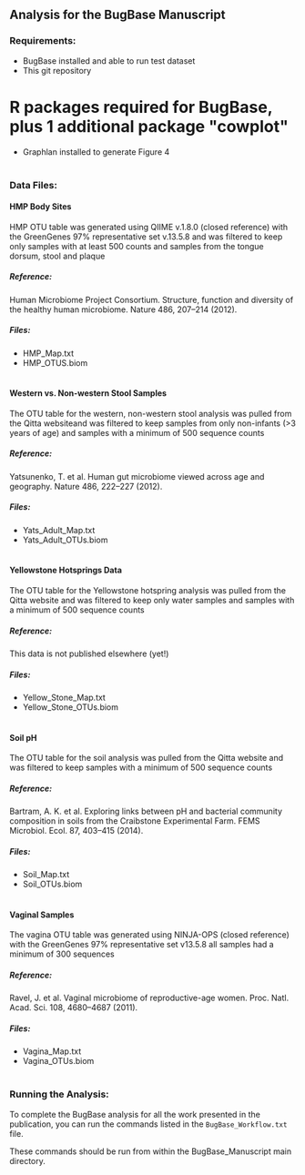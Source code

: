 ## Analysis for the BugBase Manuscript

### Requirements:
* BugBase installed and able to run test dataset
* This git repository
# R packages required for BugBase, plus 1 additional package "cowplot"
* Graphlan installed to generate Figure 4 
<br><br>

### Data Files:
#### HMP Body Sites
HMP OTU table was generated using QIIME v.1.8.0 (closed reference) with the GreenGenes 97% representative set v.13.5.8 and was filtered to keep only samples with at least 500 counts and samples from the tongue dorsum, stool and plaque
##### Reference: 
Human Microbiome Project Consortium. Structure, function and diversity of the healthy human microbiome. Nature 486, 207–214 (2012).
##### Files:
* HMP_Map.txt
* HMP_OTUS.biom
<br><br>

#### Western vs. Non-western Stool Samples
The OTU table for the western, non-western stool analysis was pulled from the Qitta websiteand was filtered to keep samples from only non-infants (>3 years of age) and samples with a minimum of 500 sequence counts
##### Reference:
Yatsunenko, T. et al. Human gut microbiome viewed across age and geography. Nature 486, 222–227 (2012).
##### Files:
* Yats_Adult_Map.txt
* Yats_Adult_OTUs.biom
<br><br>

#### Yellowstone Hotsprings Data
The OTU table for the Yellowstone hotspring analysis was pulled from the Qitta website and was filtered to keep only water samples and samples with a minimum of 500 sequence counts
##### Reference:
This data is not published elsewhere (yet!)
##### Files:
* Yellow_Stone_Map.txt
* Yellow_Stone_OTUs.biom
<br><br>

#### Soil pH
The OTU table for the soil analysis was pulled from the Qitta website and was filtered to keep samples with a minimum of 500 sequence counts
##### Reference:
Bartram, A. K. et al. Exploring links between pH and bacterial community composition in soils from the Craibstone Experimental Farm. FEMS Microbiol. Ecol. 87, 403–415 (2014).
##### Files:
* Soil_Map.txt
* Soil_OTUs.biom
<br><br>

#### Vaginal Samples
The vagina OTU table was generated using NINJA-OPS (closed reference) with the GreenGenes 97% representative set v13.5.8 all samples had a minimum of 300 sequences
##### Reference:
Ravel, J. et al. Vaginal microbiome of reproductive-age women. Proc. Natl. Acad. Sci. 108, 4680–4687 (2011).
##### Files:
* Vagina_Map.txt
* Vagina_OTUs.biom
<br><br>

### Running the Analysis:

To complete the BugBase analysis for all the work presented in the publication, you can run the commands listed in the `BugBase_Workflow.txt` file.

These commands should be run from within the BugBase_Manuscript main directory.

